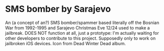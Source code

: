 # SMS bomber by Sarajevo
An (a concept of an?) SMS bomber/spammer based literally off the Bosnian War from 1992-1995 and Sarajevo Christmas Eve 12/24 used to make a jailbreak. DOES NOT function at all, just a prototype: I'm actually waiting for other developers to contribute to this project. Supposedly only to work on jailbroken iOS devices. Icon from Dead Winter Dead album.
